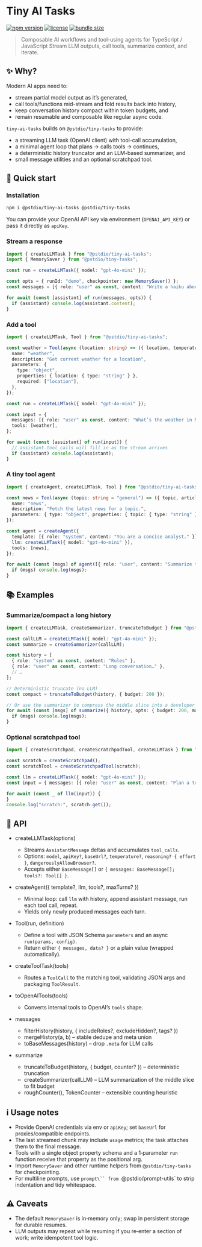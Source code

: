 # Tiny AI Tasks

[![npm version](https://img.shields.io/npm/v/@pstdio/tiny-ai-tasks.svg?color=blue)](https://www.npmjs.com/package/@pstdio/tiny-ai-tasks)
[![license](https://img.shields.io/npm/l/@pstdio/tiny-ai-tasks)](https://github.com/pufflyai/kaset/blob/main/LICENSE)
[![bundle size](https://img.shields.io/bundlephobia/minzip/%40pstdio%2Ftiny-ai-tasks)](https://bundlephobia.com/package/%40pstdio%2Ftiny-ai-tasks)

> Composable AI workflows and tool-using agents for TypeScript / JavaScript
> Stream LLM outputs, call tools, summarize context, and iterate.

## ✨ Why?

Modern AI apps need to:

- stream partial model output as it’s generated,
- call tools/functions mid-stream and fold results back into history,
- keep conversation history compact within token budgets, and
- remain resumable and composable like regular async code.

`tiny-ai-tasks` builds on `@pstdio/tiny-tasks` to provide:

- a streaming LLM task (OpenAI client) with tool-call accumulation,
- a minimal agent loop that plans → calls tools → continues,
- a deterministic history truncator and an LLM-based summarizer, and
- small message utilities and an optional scratchpad tool.

## 🏁 Quick start

### Installation

```sh
npm i @pstdio/tiny-ai-tasks @pstdio/tiny-tasks
```

You can provide your OpenAI API key via environment (`OPENAI_API_KEY`) or pass it directly as `apiKey`.

### Stream a response

```ts
import { createLLMTask } from "@pstdio/tiny-ai-tasks";
import { MemorySaver } from "@pstdio/tiny-tasks";

const run = createLLMTask({ model: "gpt-4o-mini" });

const opts = { runId: "demo", checkpointer: new MemorySaver() };
const messages = [{ role: "user" as const, content: "Write a haiku about databases." }];

for await (const [assistant] of run(messages, opts)) {
  if (assistant) console.log(assistant.content);
}
```

### Add a tool

```ts
import { createLLMTask, Tool } from "@pstdio/tiny-ai-tasks";

const weather = Tool(async (location: string) => ({ location, temperature: 72, condition: "Sunny" }), {
  name: "weather",
  description: "Get current weather for a location",
  parameters: {
    type: "object",
    properties: { location: { type: "string" } },
    required: ["location"],
  },
});

const run = createLLMTask({ model: "gpt-4o-mini" });

const input = {
  messages: [{ role: "user" as const, content: "What’s the weather in Miami?" }],
  tools: [weather],
};

for await (const [assistant] of run(input)) {
  // assistant.tool_calls will fill in as the stream arrives
  if (assistant) console.log(assistant);
}
```

### A tiny tool agent

```ts
import { createAgent, createLLMTask, Tool } from "@pstdio/tiny-ai-tasks";

const news = Tool(async (topic: string = "general") => ({ topic, articles: [{ title: "Demo" }] }), {
  name: "news",
  description: "Fetch the latest news for a topic.",
  parameters: { type: "object", properties: { topic: { type: "string" } } },
});

const agent = createAgent({
  template: [{ role: "system", content: "You are a concise analyst." }],
  llm: createLLMTask({ model: "gpt-4o-mini" }),
  tools: [news],
});

for await (const [msgs] of agent([{ role: "user", content: "Summarize today’s tech news." }])) {
  if (msgs) console.log(msgs);
}
```

## 📚 Examples

### Summarize/compact a long history

```ts
import { createLLMTask, createSummarizer, truncateToBudget } from "@pstdio/tiny-ai-tasks";

const callLLM = createLLMTask({ model: "gpt-4o-mini" });
const summarize = createSummarizer(callLLM);

const history = [
  { role: "system" as const, content: "Rules" },
  { role: "user" as const, content: "Long conversation…" },
  // …
];

// Deterministic truncate (no LLM)
const compact = truncateToBudget(history, { budget: 200 });

// Or use the summarizer to compress the middle slice into a developer note
for await (const [msgs] of summarize({ history, opts: { budget: 200, markSummary: true } })) {
  if (msgs) console.log(msgs);
}
```

### Optional scratchpad tool

```ts
import { createScratchpad, createScratchpadTool, createLLMTask } from "@pstdio/tiny-ai-tasks";

const scratch = createScratchpad();
const scratchTool = createScratchpadTool(scratch);

const llm = createLLMTask({ model: "gpt-4o-mini" });
const input = { messages: [{ role: "user" as const, content: "Plan a trip" }], tools: [scratchTool] };

for await (const _ of llm(input)) {
}
console.log("scratch:", scratch.get());
```

## 📖 API

- createLLMTask(options)
  - Streams `AssistantMessage` deltas and accumulates `tool_calls`.
  - Options: `model`, `apiKey?`, `baseUrl?`, `temperature?`, `reasoning? { effort }`, `dangerouslyAllowBrowser?`.
  - Accepts either `BaseMessage[]` or `{ messages: BaseMessage[]; tools?: Tool[] }`.

- createAgent({ template?, llm, tools?, maxTurns? })
  - Minimal loop: call `llm` with history, append assistant message, run each tool call, repeat.
  - Yields only newly produced messages each turn.

- Tool(run, definition)
  - Define a tool with JSON Schema `parameters` and an async `run(params, config)`.
  - Return either `{ messages, data? }` or a plain value (wrapped automatically).

- createToolTask(tools)
  - Routes a `ToolCall` to the matching tool, validating JSON args and packaging `ToolResult`.

- toOpenAITools(tools)
  - Converts internal tools to OpenAI’s `tools` shape.

- messages
  - filterHistory(history, { includeRoles?, excludeHidden?, tags? })
  - mergeHistory(a, b) – stable dedupe and meta union
  - toBaseMessages(history) – drop `.meta` for LLM calls

- summarize
  - truncateToBudget(history, { budget, counter? }) – deterministic truncation
  - createSummarizer(callLLM) – LLM summarization of the middle slice to fit budget
  - roughCounter(), TokenCounter – extensible counting heuristic

## ℹ️ Usage notes

- Provide OpenAI credentials via env or `apiKey`; set `baseUrl` for proxies/compatible endpoints.
- The last streamed chunk may include `usage` metrics; the task attaches them to the final message.
- Tools with a single object property schema and a 1‑parameter `run` function receive that property as the positional arg.
- Import `MemorySaver` and other runtime helpers from `@pstdio/tiny-tasks` for checkpointing.
- For multiline prompts, use `prompt\`` from `@pstdio/prompt-utils` to strip indentation and tidy whitespace.

## ⚠️ Caveats

- The default `MemorySaver` is in‑memory only; swap in persistent storage for durable resumes.
- LLM outputs may repeat while resuming if you re‑enter a section of work; write idempotent tool logic.
